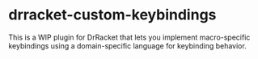 # drracket-custom-keybindings

This is a WIP plugin for DrRacket that lets you implement macro-specific keybindings using a domain-specific language for keybinding behavior.
